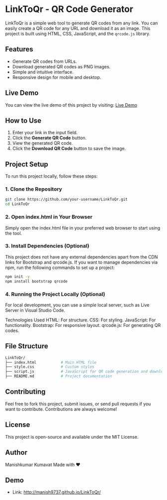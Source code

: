 # LinkToQr - QR Code Generator

LinkToQr is a simple web tool to generate QR codes from any link. You can easily create a QR code for any URL and download it as an image. This project is built using HTML, CSS, JavaScript, and the `qrcode.js` library.

## Features
- Generate QR codes from URLs.
- Download generated QR codes as PNG images.
- Simple and intuitive interface.
- Responsive design for mobile and desktop.

## Live Demo
You can view the live demo of this project by visiting: [Live Demo](https://your-live-demo-link.com)

## How to Use
1. Enter your link in the input field.
2. Click the **Generate QR Code** button.
3. View the generated QR code.
4. Click the **Download QR Code** button to save the image.

## Project Setup

To run this project locally, follow these steps:

### 1. Clone the Repository
```bash
git clone https://github.com/your-username/LinkToQr.git
cd LinkToQr
```

### 2. Open index.html in Your Browser
Simply open the index.html file in your preferred web browser to start using the tool.

### 3. Install Dependencies (Optional)
This project does not have any external dependencies apart from the CDN links for Bootstrap and qrcode.js. If you want to manage dependencies via npm, run the following commands to set up a project:

```bash
npm init -y
npm install bootstrap qrcode
```

### 4. Running the Project Locally (Optional)
For local development, you can use a simple local server, such as Live Server in Visual Studio Code.

Technologies Used
HTML: For structure.
CSS: For styling.
JavaScript: For functionality.
Bootstrap: For responsive layout.
qrcode.js: For generating QR codes.

## File Structure
```bash
LinkToQr/
├── index.html           # Main HTML file
├── style.css            # Custom styles
├── script.js            # JavaScript for QR code generation and download
├── README.md            # Project documentation
```

## Contributing
Feel free to fork this project, submit issues, or send pull requests if you want to contribute. Contributions are always welcome!

## License
This project is open-source and available under the MIT License.

## Author
Manishkumar Kumavat
Made with ❤️

## Demo
- Link: http://manish9737.github.io/LinkToQr/
